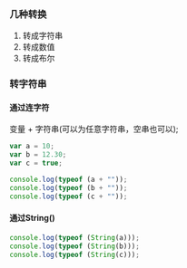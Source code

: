### 几种转换
1. 转成字符串
2. 转成数值
3. 转成布尔

### 转字符串
#### 通过连字符
变量 + 字符串(可以为任意字符串，空串也可以); 

```js
var a = 10;
var b = 12.30;
var c = true;

console.log(typeof (a + ""));
console.log(typeof (b + ""));
console.log(typeof (c + ""));
```

#### 通过String()

```js
console.log(typeof (String(a)));
console.log(typeof (String(b)));
console.log(typeof (String(c)));
```

